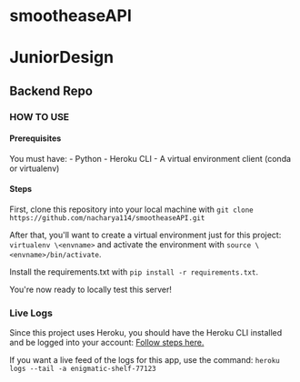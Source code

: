 # smootheaseAPI
# JuniorDesign
## Backend Repo

### HOW TO USE

#### Prerequisites

You must have:
    - Python
    - Heroku CLI
    - A virtual environment client (conda or virtualenv)

#### Steps

First, clone this repository into your local machine with `git clone https://github.com/nacharya114/smootheaseAPI.git`

After that, you'll want to create a virtual environment just for this project: `virtualenv \<envname>` and activate the environment with `source \<envname>/bin/activate`.

Install the requirements.txt with `pip install -r requirements.txt`.

You're now ready to locally test this server!


### Live Logs

Since this project uses Heroku, you should have the Heroku CLI installed and be logged into your account: [Follow steps here.](https://devcenter.heroku.com/articles/heroku-cli) 

If you want a live feed of the logs for this app, use the command: ```heroku logs --tail -a enigmatic-shelf-77123```